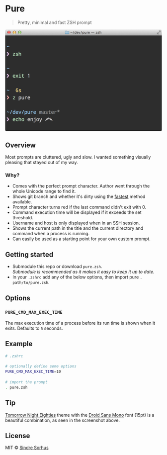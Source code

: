 # Pure

> Pretty, minimal and fast ZSH prompt

![screenshot](screenshot.png)


## Overview

Most prompts are cluttered, ugly and slow. I wanted something visually pleasing that stayed out of my way.

### Why?

- Comes with the perfect prompt character. Author went through the whole Unicode range to find it.
- Shows git branch and whether it's dirty using the [fastest](https://gist.github.com/3898739) method available.
- Prompt character turns red if the last command didn't exit with 0.
- Command execution time will be displayed if it exceeds the set threshold.
- Username and host is only displayed when in an SSH session.
- Shows the current path in the title and the current directory and command when a process is running.
- Can easily be used as a starting point for your own custom prompt.


## Getting started

- Submodule this repo or download `pure.zsh`.  
  *Submodule is recommended as it makes it easy to keep it up to date.*
- In your `.zshrc` add any of the below options, then import pure `. path/to/pure.zsh`.


## Options

### `PURE_CMD_MAX_EXEC_TIME`

The max execution time of a process before its run time is shown when it exits. Defaults to `5` seconds.


## Example

```sh
# .zshrc

# optionally define some options
PURE_CMD_MAX_EXEC_TIME=10

# import the prompt
. pure.zsh
```


## Tip

[Tomorrow Night Eighties](https://github.com/chriskempson/tomorrow-theme) theme with the [Droid Sans Mono](http://www.google.com/webfonts/specimen/Droid+Sans+Mono) font (15pt) is a beautiful combination, as seen in the screenshot above.


## License

MIT © [Sindre Sorhus](http://sindresorhus.com)
